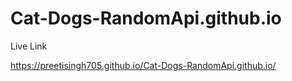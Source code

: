 # Cat-Dogs-RandomApi.github.io

Live Link

https://preetisingh705.github.io/Cat-Dogs-RandomApi.github.io/
